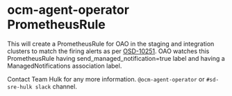 # ocm-agent-operator PrometheusRule

This will create a PrometheusRule for OAO in the staging and integration clusters to match the firing alerts as per [OSD-10251](https://issues.redhat.com/browse/OSD-10251).
OAO watches this PrometheusRule having send_managed_notification=true label and having a ManagedNotifications association label.

Contact Team Hulk for any more information.
`@ocm-agent-operator` or `#sd-sre-hulk slack` channel.
